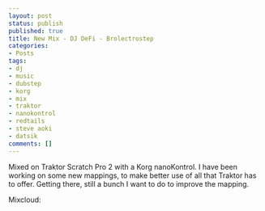 ```yaml
---
layout: post
status: publish
published: true
title: New Mix - DJ DeFi - Brolectrostep
categories:
- Posts
tags:
- dj
- music
- dubstep
- korg
- mix
- traktor
- nanokontrol
- redtails
- steve aoki
- datsik
comments: []
---
```

<p>Mixed on Traktor Scratch Pro 2 with a Korg nanoKontrol. I have been working on some new mappings, to make better use of all that Traktor has to offer. Getting there, still a bunch I want to do to improve the mapping.</p>
<p>Mixcloud: <a title="DJ DeFi - Brolectrostep mix" href="https://www.mixcloud.com/deejaydefi/brolectrostep/" target="https://www.mixcloud.com/deejaydefi/brolectrostep/</a></p>
<p>&nbsp;</p>
<p>Inspired by Steve Aoki &#47; Datsik @ Earl Warren Jan 20 2012 and Red Tails movie trailer (lol)</p>
<p>&nbsp;</p>
<p>&nbsp;</p>
